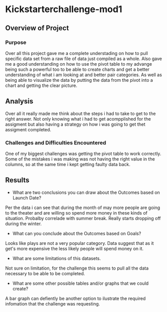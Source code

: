 # Kickstarterchallenge-mod1
## Overview of Project

### Purpose
Over all this project gave me a complete understading on how to pull specific data set from a raw file of data just compiled as a whole. Also gave me a good understanding on how to use the pivot table to my advange being such a powerful too to be able to create charts and get a better understanding of what i am looking at and better pair categories. As well as being able to visualize the data by putting the data from the pivot into a chart and getting the clear picture.
## Analysis 
Over all it really made me think about the steps i had to take to get to the right answer. Not only knowing what i had to get acompplished for the assigment but also having a strategy on how i was going to get thet assigment completed.
### Challenges and Difficulties Encountered
One of my biggest challenges was getting the pivot table to work correctly. Some of the mistakes i was making was not having the right value in the columns, so at the same time i kept getting faulty data back.
## Results

- What are two conclusions you can draw about the Outcomes based on Launch Date?

Per the data i can see that during the month of may more people are going to the theater and are willing so spend more money in these kinds of situation. Probalby correlade with summer break. Really starts dropping off during the winter.
- What can you conclude about the Outcomes based on Goals?

Looks like plays are not a very popular category. Data suggest that as it get's more expensive the less likely people will spend money on it. 
- What are some limitations of this datasets.

Not sure on limitation, for the challenge this seems to pull all the data necessary to be able to be completed.
- What are some other possible tables and/or graphs that we could create?

A bar graph can defiently be another option to ilustrate the required infomation that the challenge was requesting. 
